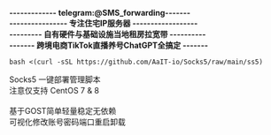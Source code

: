 **------------- telegram:@SMS_forwarding-------**<br>
**---------------- 专注住宅IP服务器 ------------------**<br>
**--------- 自有硬件与基础设施当地租房拉宽带 ----------**<br>
**------- 跨境电商TikTok直播养号ChatGPT全搞定 -------**<br>

    bash <(curl -sSL https://github.com/AaIT-io/Socks5/raw/main/ss5)

Socks5 一键部署管理脚本<br>
注意仅支持 CentOS 7 & 8<br>
<br>
基于GOST简单轻量稳定无依赖<br>
可视化修改账号密码端口重启卸载<br>
